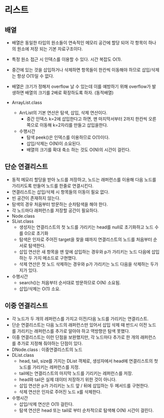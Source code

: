 # 리스트
## 배열
  - 배열은 동일한 타입의 원소들이 연속적인 메모리 공간에 할당 되어 각 항목이 하나의 원소에 저장 되는 기본 자료구조이다. 
  - 특정 원소 접근 시 인덱스를 이용할 수 있다. 시간 복잡도 O(1). 
  - 중간에 있는 것을 삽입하거나 삭제하면 항목들이 한칸씩 이동해야 하므로 삽입/삭제는 항상 O(1)일 수 없다. 
  - 배열은 크기가 정해저 overflow 날 수 있는데 이를 예방하기 위해 overflow가 발생하면 배열의 크기를 2배로 확장하도록 하자. (동적배열)
  
  - ArrayList.class
    - ArrList의 기본 연산은 탐색, 삽입, 삭제 연산이다.
        - 중간 인덱스 k=2에 삽입한다고 하면, 맨 마지막서부터 2까지 한칸씩 오른쪽으로 이동해 k=2자리를 만들고 삽입을한다. 
    - 수행시간
        - 탐색 peek()은 인덱스를 이용하므로 O(1)이다. 
        - 삽입/삭제는 O(N)이 소요된다. 
        - 배열의 크기를 확대 축소 하는 것도 O(N)의 시간이 걸린다. 
    
## 단순 연결리스트
  - 동적 메모리 할당을 받아 노드를 저장하고, 노드는 래퍼런스를 이용해 다음 노드를 가리키도록 만들어 노드를 한줄로 연결시킨다. 
  - 연결리스트는 삽입/삭제 시 항목들의 이동이 필요 없다. 
  - 빈 공간이 존재하지 않는다. 
  - 탐색의 경우 처음부터 방문하는 순차탐색을 해야 한다. 
  - 각 노드마다 래퍼런스를 저장할 공간이 필요하다. 
  - Node.class
  - SList.class
    - 생성자는 연결리스트의 첫 노드를 가리키는 head를 null로 초기화하고 노드 수를 0으로 초기화
    - 탐색은 인자로 주어진 target을 찾을 떄까지 연결리스트의 노드를 처음부터 순서로 탐색한다.
    - 삽입 연산은 새 항목을 맨 앞에 삽입하는 경우와 p가 가리키는 노드 다음에 삽입하는 두 가지 메소드로 구현했다.
    - 삭제 연산은 첫 노드 삭제하는 경우와 p가 가리키는 노드 다음을 삭제하는 두가지가 있다. 
  - 수행시간
    - search()는 처음부터 순서대로 방문하므로 O(N) 소요됨.
    - 삽입/삭제는 O(1) 소요.
    
## 이중 연결리스트
  - 각 노드가 두 개의 레퍼런스를 가지고 이전/다음 노드를 가리키는 연결리스트.
  - 단순 연결리스트는 다음 노드의 래퍼런스만 있어서 삽입 삭제 때 반드시 이전 노드를 가리키는 래퍼런스를 추가로 알아야 하고 역방향은 탐색 못했다. 
  - 이중 연결리스트는 이런 단점을 보완했지만, 각 노드마다 추가로 한 개의 래퍼런스를 추가로 지정해 줘야하는 단점이 있다. 
  - DNode.class : 이중연결리스트의 노드
  - DList.class
    - head, tail, size를 가지는 DList 객체로, 생성자에서 head에 연결리스트의 첫 노드를 가리키는 레퍼런스를 지정.
    - tail에는 연결리스트의 마지막 노드를 기리키는 레퍼런스를 저장. 
    - head와 tail은 실제 데이터 저장하기 위한 것이 아니다. 
    - 삽입 연산은 p가 가리키는 노드 앞 / 뒤에 삽입하는 두 메서드를 구현한다. 
    - 삭제 연산은 인자로 주어진 노드 x를 삭제한다. 
  - 수행시간
    - 삽입/삭제 연산은 O(1) 걸린다.
    - 탐색 연산은 head 또는 tail로 부터 순차적으로 탐색해 O(N) 시간이 걸린다. 
    